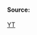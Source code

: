 #### Source:
[YT](https://www.youtube.com/watch?v=u2yvDHVVgZk&list=PLXj4XH7LcRfDrdQuJTHIPmKMpa7eYVaPm&index=43)

